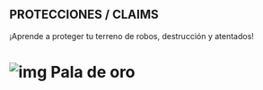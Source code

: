 ## PROTECCIONES / CLAIMS 
¡Aprende a proteger tu terreno de robos, destrucción y atentados!

# ![img](https://media.discordapp.net/attachments/1004710896037273700/1007763981169078342/IMG_20220812_233143_64x64.png) Pala de oro
